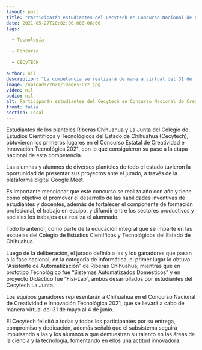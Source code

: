 ```yaml
---
layout: post
title: "Participarán estudiantes del Cecytech en Concurso Nacional de Creatividad e Innovación Tecnológica 2021"
date: 2021-05-27T20:02:00.000-06:00
tags:
  
  - Tecnología
  
  - Concurso
  
  - CECyTECH
  
author: nil
description: "La competencia se realizará de manera virtual del 31 de mayo al 4 de junio; los equipos que obtuvieron su pase pertenecen a los planteles Riberas Chihuahua y La Junta"
image: /uploads/2021/images-CY2.jpg
video: nil
audio: nil
alt: Participarán estudiantes del Cecytech en Concurso Nacional de Creatividad e Innovación Tecnológica 2021
front: false
section: Local
---
```


Estudiantes de los planteles Riberas Chihuahua y La Junta del Colegio de Estudios Científicos y Tecnológicos del Estado de Chihuahua (Cecytech), obtuvieron los primeros lugares en el Concurso Estatal de Creatividad e Innovación Tecnológica 2021, con lo que consiguieron su pase a la etapa nacional de esta competencia.

 

Las alumnas y alumnos de diversos planteles de todo el estado tuvieron la oportunidad de presentar sus proyectos ante el jurado, a través de la plataforma digital Google Meet.

 

Es importante mencionar que este concurso se realiza año con año y tiene como objetivo el promover el desarrollo de las habilidades inventivas de estudiantes y docentes, además de fortalecer el componente de formación profesional, el trabajo en equipo, y difundir entre los sectores productivos y sociales los trabajos que realiza el alumnado.

 

Todo lo anterior, como parte de la educación integral que se imparte en las escuelas del Colegio de Estudios Científicos y Tecnológicos del Estado de Chihuahua.

 

Luego de la deliberación, el jurado definió a las y los ganadores que pasan a la fase nacional, en la categoría de Informática, el primer lugar lo obtuvo “Asistente de Automatización” de Riberas Chihuahua; mientras que en prototipo Tecnológico fue “Sistemas Automatizados Domésticos” y en proyecto Didáctico fue “Fisi-Lab”, ambos desarrollados por estudiantes del Cecytech La Junta.

 

Los equipos ganadores representarán a Chihuahua en el Concurso Nacional de Creatividad e Innovación Tecnológica 2021, que se llevará a cabo de manera virtual del 31 de mayo al 4 de junio.

 

El Cecytech felicitó a todas y todos los participantes por su entrega, compromiso y dedicación, además señaló que el subsistema seguirá impulsando a las y los alumnos a que demuestren su talento en las áreas de la ciencia y la tecnología, fomentando en ellos una actitud innovadora.